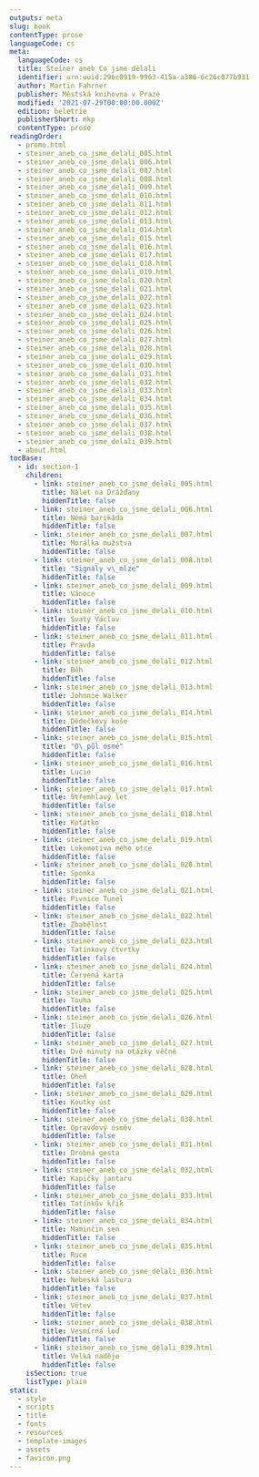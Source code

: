 ```yaml
---
outputs: meta
slug: book
contentType: prose
languageCode: cs
meta:
  languageCode: cs
  title: Steiner aneb Co jsme dělali
  identifier: urn:uuid:296c0919-9963-415a-a386-6c26c077b931
  author: Martin Fahrner
  publisher: Městská knihovna v Praze
  modified: '2021-07-29T00:00:00.000Z'
  edition: beletrie
  publisherShort: mkp
  contentType: prose
readingOrder:
  - promo.html
  - steiner_aneb_co_jsme_delali_005.html
  - steiner_aneb_co_jsme_delali_006.html
  - steiner_aneb_co_jsme_delali_007.html
  - steiner_aneb_co_jsme_delali_008.html
  - steiner_aneb_co_jsme_delali_009.html
  - steiner_aneb_co_jsme_delali_010.html
  - steiner_aneb_co_jsme_delali_011.html
  - steiner_aneb_co_jsme_delali_012.html
  - steiner_aneb_co_jsme_delali_013.html
  - steiner_aneb_co_jsme_delali_014.html
  - steiner_aneb_co_jsme_delali_015.html
  - steiner_aneb_co_jsme_delali_016.html
  - steiner_aneb_co_jsme_delali_017.html
  - steiner_aneb_co_jsme_delali_018.html
  - steiner_aneb_co_jsme_delali_019.html
  - steiner_aneb_co_jsme_delali_020.html
  - steiner_aneb_co_jsme_delali_021.html
  - steiner_aneb_co_jsme_delali_022.html
  - steiner_aneb_co_jsme_delali_023.html
  - steiner_aneb_co_jsme_delali_024.html
  - steiner_aneb_co_jsme_delali_025.html
  - steiner_aneb_co_jsme_delali_026.html
  - steiner_aneb_co_jsme_delali_027.html
  - steiner_aneb_co_jsme_delali_028.html
  - steiner_aneb_co_jsme_delali_029.html
  - steiner_aneb_co_jsme_delali_030.html
  - steiner_aneb_co_jsme_delali_031.html
  - steiner_aneb_co_jsme_delali_032.html
  - steiner_aneb_co_jsme_delali_033.html
  - steiner_aneb_co_jsme_delali_034.html
  - steiner_aneb_co_jsme_delali_035.html
  - steiner_aneb_co_jsme_delali_036.html
  - steiner_aneb_co_jsme_delali_037.html
  - steiner_aneb_co_jsme_delali_038.html
  - steiner_aneb_co_jsme_delali_039.html
  - about.html
tocBase:
  - id: section-1
    children:
      - link: steiner_aneb_co_jsme_delali_005.html
        title: Nálet na Drážďany
        hiddenTitle: false
      - link: steiner_aneb_co_jsme_delali_006.html
        title: Němá barikáda
        hiddenTitle: false
      - link: steiner_aneb_co_jsme_delali_007.html
        title: Morálka mužstva
        hiddenTitle: false
      - link: steiner_aneb_co_jsme_delali_008.html
        title: "Signály v\_mlze"
        hiddenTitle: false
      - link: steiner_aneb_co_jsme_delali_009.html
        title: Vánoce
        hiddenTitle: false
      - link: steiner_aneb_co_jsme_delali_010.html
        title: Svatý Václav
        hiddenTitle: false
      - link: steiner_aneb_co_jsme_delali_011.html
        title: Pravda
        hiddenTitle: false
      - link: steiner_aneb_co_jsme_delali_012.html
        title: Běh
        hiddenTitle: false
      - link: steiner_aneb_co_jsme_delali_013.html
        title: Johnnie Walker
        hiddenTitle: false
      - link: steiner_aneb_co_jsme_delali_014.html
        title: Dědečkovy koše
        hiddenTitle: false
      - link: steiner_aneb_co_jsme_delali_015.html
        title: "O\_půl osmé"
        hiddenTitle: false
      - link: steiner_aneb_co_jsme_delali_016.html
        title: Lucie
        hiddenTitle: false
      - link: steiner_aneb_co_jsme_delali_017.html
        title: Střemhlavý let
        hiddenTitle: false
      - link: steiner_aneb_co_jsme_delali_018.html
        title: Koťátko
        hiddenTitle: false
      - link: steiner_aneb_co_jsme_delali_019.html
        title: Lokomotiva mého otce
        hiddenTitle: false
      - link: steiner_aneb_co_jsme_delali_020.html
        title: Sponka
        hiddenTitle: false
      - link: steiner_aneb_co_jsme_delali_021.html
        title: Pivnice Tunel
        hiddenTitle: false
      - link: steiner_aneb_co_jsme_delali_022.html
        title: Zbabělost
        hiddenTitle: false
      - link: steiner_aneb_co_jsme_delali_023.html
        title: Tatínkovy čtvrtky
        hiddenTitle: false
      - link: steiner_aneb_co_jsme_delali_024.html
        title: Červená karta
        hiddenTitle: false
      - link: steiner_aneb_co_jsme_delali_025.html
        title: Touha
        hiddenTitle: false
      - link: steiner_aneb_co_jsme_delali_026.html
        title: Iluze
        hiddenTitle: false
      - link: steiner_aneb_co_jsme_delali_027.html
        title: Dvě minuty na otázky věčné
        hiddenTitle: false
      - link: steiner_aneb_co_jsme_delali_028.html
        title: Oheň
        hiddenTitle: false
      - link: steiner_aneb_co_jsme_delali_029.html
        title: Koutky úst
        hiddenTitle: false
      - link: steiner_aneb_co_jsme_delali_030.html
        title: Opravdový úsměv
        hiddenTitle: false
      - link: steiner_aneb_co_jsme_delali_031.html
        title: Drobná gesta
        hiddenTitle: false
      - link: steiner_aneb_co_jsme_delali_032.html
        title: Kapičky jantaru
        hiddenTitle: false
      - link: steiner_aneb_co_jsme_delali_033.html
        title: Tatínkův křik
        hiddenTitle: false
      - link: steiner_aneb_co_jsme_delali_034.html
        title: Maminčin sen
        hiddenTitle: false
      - link: steiner_aneb_co_jsme_delali_035.html
        title: Ruce
        hiddenTitle: false
      - link: steiner_aneb_co_jsme_delali_036.html
        title: Nebeská lastura
        hiddenTitle: false
      - link: steiner_aneb_co_jsme_delali_037.html
        title: Větev
        hiddenTitle: false
      - link: steiner_aneb_co_jsme_delali_038.html
        title: Vesmírná loď
        hiddenTitle: false
      - link: steiner_aneb_co_jsme_delali_039.html
        title: Velká naděje
        hiddenTitle: false
    isSection: true
    listType: plain
static:
  - style
  - scripts
  - title
  - fonts
  - resources
  - template-images
  - assets
  - favicon.png
---
```

